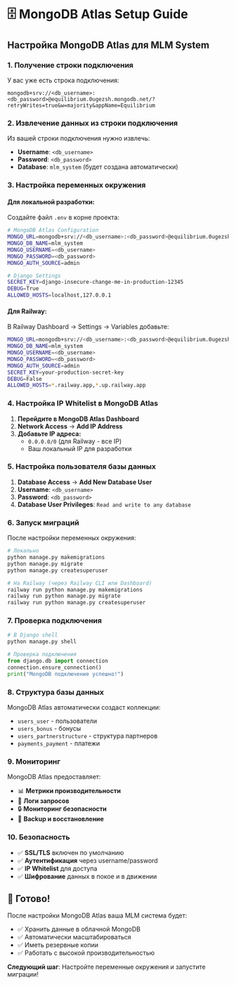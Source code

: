 # 🗄️ MongoDB Atlas Setup Guide

## Настройка MongoDB Atlas для MLM System

### 1. Получение строки подключения

У вас уже есть строка подключения:
```
mongodb+srv://<db_username>:<db_password>@equilibrium.0ugezsh.mongodb.net/?retryWrites=true&w=majority&appName=Equilibrium
```

### 2. Извлечение данных из строки подключения

Из вашей строки подключения нужно извлечь:
- **Username**: `<db_username>`
- **Password**: `<db_password>`
- **Database**: `mlm_system` (будет создана автоматически)

### 3. Настройка переменных окружения

#### Для локальной разработки:
Создайте файл `.env` в корне проекта:
```bash
# MongoDB Atlas Configuration
MONGO_URL=mongodb+srv://<db_username>:<db_password>@equilibrium.0ugezsh.mongodb.net/?retryWrites=true&w=majority&appName=Equilibrium
MONGO_DB_NAME=mlm_system
MONGO_USERNAME=<db_username>
MONGO_PASSWORD=<db_password>
MONGO_AUTH_SOURCE=admin

# Django Settings
SECRET_KEY=django-insecure-change-me-in-production-12345
DEBUG=True
ALLOWED_HOSTS=localhost,127.0.0.1
```

#### Для Railway:
В Railway Dashboard → Settings → Variables добавьте:
```bash
MONGO_URL=mongodb+srv://<db_username>:<db_password>@equilibrium.0ugezsh.mongodb.net/?retryWrites=true&w=majority&appName=Equilibrium
MONGO_DB_NAME=mlm_system
MONGO_USERNAME=<db_username>
MONGO_PASSWORD=<db_password>
MONGO_AUTH_SOURCE=admin
SECRET_KEY=your-production-secret-key
DEBUG=False
ALLOWED_HOSTS=*.railway.app,*.up.railway.app
```

### 4. Настройка IP Whitelist в MongoDB Atlas

1. **Перейдите в MongoDB Atlas Dashboard**
2. **Network Access** → **Add IP Address**
3. **Добавьте IP адреса:**
   - `0.0.0.0/0` (для Railway - все IP)
   - Ваш локальный IP для разработки

### 5. Настройка пользователя базы данных

1. **Database Access** → **Add New Database User**
2. **Username**: `<db_username>`
3. **Password**: `<db_password>`
4. **Database User Privileges**: `Read and write to any database`

### 6. Запуск миграций

После настройки переменных окружения:

```bash
# Локально
python manage.py makemigrations
python manage.py migrate
python manage.py createsuperuser

# На Railway (через Railway CLI или Dashboard)
railway run python manage.py makemigrations
railway run python manage.py migrate
railway run python manage.py createsuperuser
```

### 7. Проверка подключения

```python
# В Django shell
python manage.py shell

# Проверка подключения
from django.db import connection
connection.ensure_connection()
print("MongoDB подключение успешно!")
```

### 8. Структура базы данных

MongoDB Atlas автоматически создаст коллекции:
- `users_user` - пользователи
- `users_bonus` - бонусы
- `users_partnerstructure` - структура партнеров
- `payments_payment` - платежи

### 9. Мониторинг

MongoDB Atlas предоставляет:
- 📊 **Метрики производительности**
- 📝 **Логи запросов**
- 🔒 **Мониторинг безопасности**
- 💾 **Backup и восстановление**

### 10. Безопасность

- ✅ **SSL/TLS** включен по умолчанию
- ✅ **Аутентификация** через username/password
- ✅ **IP Whitelist** для доступа
- ✅ **Шифрование** данных в покое и в движении

## 🚀 Готово!

После настройки MongoDB Atlas ваша MLM система будет:
- ✅ Хранить данные в облачной MongoDB
- ✅ Автоматически масштабироваться
- ✅ Иметь резервные копии
- ✅ Работать с высокой производительностью

**Следующий шаг**: Настройте переменные окружения и запустите миграции!
